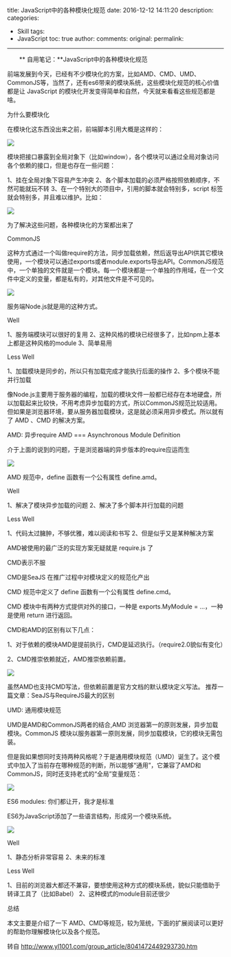 ﻿title: JavaScript中的各种模块化规范
date: 2016-12-12 14:11:20
description: 
categories:
- Skill
tags:
- JavaScript
toc: true
author:
comments:
original:
permalink: 
---
　　** 自用笔记：**JavaScript中的各种模块化规范
<!-- more -->

前端发展到今天，已经有不少模块化的方案，比如AMD、CMD、UMD、CommonJS等，当然了，还有es6带来的模块系统，这些模块化规范的核心价值都是让 JavaScript 的模块化开发变得简单和自然，今天就来看看这些规范都是啥。
 
为什么要模块化
 
在模块化这东西没出来之前，前端脚本引用大概是这样的：

![](http://img105.job1001.com/upload/adminnew/2016-08-29/1472449131-7YEI4FQ.jpg)

模块把接口暴露到全局对象下（比如window），各个模块可以通过全局对象访问各个依赖的接口，但是也存在一些问题：
 
1、挂在全局对象下容易产生冲突
2、各个脚本加载的必须严格按照依赖顺序，不然可能就玩不转
3、在一个特别大的项目中，引用的脚本就会特别多，script 标签就会特别多，并且难以维护。比如：

![](http://img105.job1001.com/upload/adminnew/2016-08-29/1472449167-VPKWRRP.jpg)

为了解决这些问题，各种模块化的方案都出来了
 
CommonJS
 
这种方式通过一个叫做require的方法，同步加载依赖，然后返导出API供其它模块使用，一个模块可以通过exports或者module.exports导出API。CommonJS规范中，一个单独的文件就是一个模块。每一个模块都是一个单独的作用域，在一个文件中定义的变量，都是私有的，对其他文件是不可见的。

![](http://img105.job1001.com/upload/adminnew/2016-08-29/1472449185-UZNZAKZ.jpg)

服务端Node.js就是用的这种方式。
 
Well
 
1、服务端模块可以很好的复用
2、这种风格的模块已经很多了，比如npm上基本上都是这种风格的module
3、简单易用
 
Less Well
 
1、加载模块是同步的，所以只有加载完成才能执行后面的操作
2、多个模块不能并行加载
 
像Node.js主要用于服务器的编程，加载的模块文件一般都已经存在本地硬盘，所以加载起来比较快，不用考虑异步加载的方式，所以CommonJS规范比较适用。但如果是浏览器环境，要从服务器加载模块，这是就必须采用异步模式。所以就有了 AMD 、CMD 的解决方案。
 
AMD: 异步require
AMD === Asynchronous Module Definition
 
介于上面的说到的问题，于是浏览器端的异步版本的require应运而生

![](http://img105.job1001.com/upload/adminnew/2016-08-29/1472449208-QVXLZAM.jpg)

AMD 规范中，define 函数有一个公有属性 define.amd。
 
Well
 
1、解决了模块异步加载的问题
2、解决了多个脚本并行加载的问题
 
Less Well
 
1、代码太过臃肿，不够优雅，难以阅读和书写
2、但是似乎又是某种解决方案
 
AMD被使用的最广泛的实现方案无疑就是 require.js 了
 
CMD表示不服
 
CMD是SeaJS 在推广过程中对模块定义的规范化产出
 
CMD 规范中定义了 define 函数有一个公有属性 define.cmd。
 
CMD 模块中有两种方式提供对外的接口，一种是 exports.MyModule = ...，一种是使用 return 进行返回。
 
CMD和AMD的区别有以下几点：
 
 
1、对于依赖的模块AMD是提前执行，CMD是延迟执行。（require2.0貌似有变化）
 
2、CMD推崇依赖就近，AMD推崇依赖前置。

![](http://img105.job1001.com/upload/adminnew/2016-08-29/1472449242-G712VGJ.jpg)

虽然AMD也支持CMD写法，但依赖前置是官方文档的默认模块定义写法。
推荐一篇文章：SeaJS与RequireJS最大的区别
 
UMD: 通用模块规范
 
UMD是AMD和CommonJS两者的结合,AMD 浏览器第一的原则发展，异步加载模块。CommonJS 模块以服务器第一原则发展，同步加载模块，它的模块无需包装。
 
但是我如果想同时支持两种风格呢？于是通用模块规范（UMD）诞生了。这个模式中加入了当前存在哪种规范的判断，所以能够“通用”，它兼容了AMD和CommonJS，同时还支持老式的“全局”变量规范：

![](http://img105.job1001.com/upload/adminnew/2016-08-29/1472449264-7WVZ6L2.jpg)

 
ES6 modules: 你们都让开，我才是标准
 
ES6为JavaScript添加了一些语言结构，形成另一个模块系统。

![](http://img105.job1001.com/upload/adminnew/2016-08-29/1472449281-6YXKWU2.jpg)

 
Well
 
1、静态分析非常容易
2、未来的标准
 
Less Well
 
1、目前的浏览器大都还不兼容，要想使用这种方式的模块系统，貌似只能借助于转译工具了（比如Babel）
2、这种模式的module目前还很少
 
总结
 
本文主要是介绍了一下 AMD、CMD等规范，较为笼统，下面的扩展阅读可以更好的帮助你理解模块化以及各个规范。

转自 http://www.yl1001.com/group_article/8041472449293730.htm